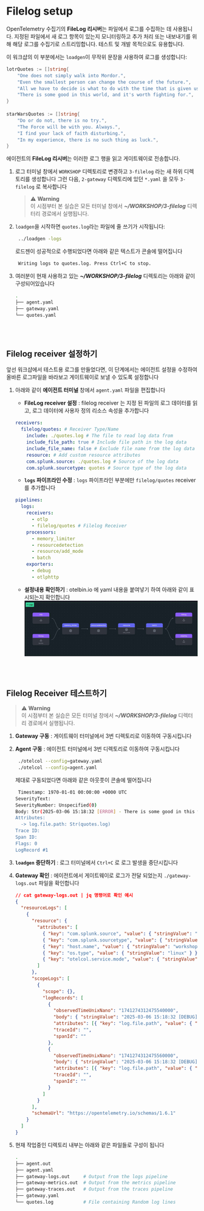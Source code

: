 # Filelog setup

OpenTelemetry 수집기의 **FileLog 리시버**는 파일에서 로그를 수집하는 데 사용됩니다.
지정된 파일에서 새 로그 항목이 있는지 모니터링하고 추가 처리 또는 내보내기를 위해 해당 로그를 수집기로 스트리밍합니다. 테스트 및 개발 목적으로도 유용합니다.

이 워크샵의 이 부분에서는 `loadgen`이 무작위 문장을 사용하여 로그를 생성합니다:

```go
lotrQuotes := []string{
    "One does not simply walk into Mordor.",
    "Even the smallest person can change the course of the future.",
    "All we have to decide is what to do with the time that is given us.",
    "There is some good in this world, and it's worth fighting for.",
}

starWarsQuotes := []string{
    "Do or do not, there is no try.",
    "The Force will be with you. Always.",
    "I find your lack of faith disturbing.",
    "In my experience, there is no such thing as luck.",
}
```

에이전트의 **FileLog 리시버**는 이러한 로그 행을 읽고 게이트웨이로 전송합니다.

1. 로그 터미널 창에서 `WORKSHOP` 디렉토리로 변경하고 `3-filelog` 라는 새 하위 디렉토리를 생성합니다
   그런 다음, `2-gateway` 디렉토리에 있던 `*.yaml` 을 모두 `3-filelog` 로 복사합니다

   > ⚠️ **Warning** <br>
   > 이 시점부터 본 실습은 모든 터미널 창에서 **_~/WORKSHOP/3-filelog_** 디렉터리 경로에서 실행됩니다.

2. `loadgen`을 시작하면 `quotes.log`라는 파일에 줄 쓰기가 시작됩니다:

   ```bash
    ../loadgen -logs
   ```

   로드젠이 성공적으로 수행되었다면 아래와 같은 텍스트가 콘솔에 떨어집니다

   ```bash
    Writing logs to quotes.log. Press Ctrl+C to stop.
   ```

3. 여러분이 현재 사용하고 있는 **_~/WORKSHOP/3-filelog_** 디렉토리는 아래와 같이 구성되어있습니다
   ```bash
   .
   ├── agent.yaml
   ├── gateway.yaml
   └── quotes.yaml
   ```

<br>
<br>

## Filelog receiver 설정하기

앞선 워크샵에서 테스트용 로그를 만들었다면, 이 단계에서는 에이전트 설정을 수정하여 올바른 로그파일을 바라보고 게이트웨이로 보낼 수 있도록 설정합니다

1. 아래와 같이 **에이전트 터미널** 창에서 `agent.yaml` 파일을 편집합니다

   - **FileLog receiver 설정** : filelog receiver 는 지정 된 파일의 로그 데이터를 읽고, 로그 데이터에 사용자 정의 리소스 속성을 추가합니다

   ```yaml
   receivers:
     filelog/quotes: # Receiver Type/Name
       include: ./quotes.log # The file to read log data from
       include_file_path: true # Include file path in the log data
       include_file_name: false # Exclude file name from the log data
       resource: # Add custom resource attributes
       com.splunk.source: ./quotes.log # Source of the log data
       com.splunk.sourcetype: quotes # Source type of the log data
   ```

   - **`logs` 파이프라인 수정** : `logs` 파이프라인 부분에만 `filelog/quotes` receiver 를 추가합니다

   ```yaml
   pipelines:
     logs:
       receivers:
         - otlp
         - filelog/quotes # Filelog Receiver
       processors:
         - memory_limiter
         - resourcedetection
         - resource/add_mode
         - batch
       exporters:
         - debug
         - otlphttp
   ```

   - **설정내용 확인하기** : otelbin.io 에 yaml 내용을 붙여넣기 하여 아래와 같이 표시되는지 확인합니다
     ![](../../images/3-3-filelog.jpg)

<br>
<br>

## Filelog Receiver 테스트하기

> ⚠️ **Warning** <br>
> 이 시점부터 본 실습은 모든 터미널 창에서 **_~/WORKSHOP/3-filelog_** 디렉터리 경로에서 실행됩니다.

1. **Gateway 구동** : 게이트웨이 터미널에서 3번 디렉토리로 이동하여 구동시킵니다
2. **Agent 구동** : 에이전트 터미널에서 3번 디렉토리로 이동하여 구동시킵니다

   ```bash
    ./otelcol --config=gateway.yaml
    ./otelcol --config=agent.yaml
   ```

   제대로 구동되었다면 아래와 같은 아웃풋이 콘솔에 떨어집니다

   ```bash
    Timestamp: 1970-01-01 00:00:00 +0000 UTC
   SeverityText:
   SeverityNumber: Unspecified(0)
   Body: Str(2025-03-06 15:18:32 [ERROR] - There is some good in this world, and it's worth fighting for. LOTR)
   Attributes:
     -> log.file.path: Str(quotes.log)
   Trace ID:
   Span ID:
   Flags: 0
   LogRecord #1
   ```

3. **`loadgen` 중단하기** : 로그 터미널에서 `Ctrl+C` 로 로그 발생을 중단시킵니다
4. **Gateway 확인** : 에이전트에서 게이트웨이로 로그가 전달 되었는지 `./gateway-logs.out` 파일을 확인합니다
   ```json
   // cat gateway-logs.out | jq 명령어로 확인 예시
   {
     "resourceLogs": [
       {
         "resource": {
           "attributes": [
             { "key": "com.splunk.source", "value": { "stringValue": "./quotes.log" } },
             { "key": "com.splunk.sourcetype", "value": { "stringValue": "quotes" } },
             { "key": "host.name", "value": { "stringValue": "workshop-instance" } },
             { "key": "os.type", "value": { "stringValue": "linux" } },
             { "key": "otelcol.service.mode", "value": { "stringValue": "gateway" } }
           ]
         },
         "scopeLogs": [
           {
             "scope": {},
             "logRecords": [
               {
                 "observedTimeUnixNano": "1741274312475540000",
                 "body": { "stringValue": "2025-03-06 15:18:32 [DEBUG] - All we have to decide is what to do with the time that is given us. LOTR" },
                 "attributes": [{ "key": "log.file.path", "value": { "stringValue": "quotes.log" } }],
                 "traceId": "",
                 "spanId": ""
               },
               {
                 "observedTimeUnixNano": "1741274312475560000",
                 "body": { "stringValue": "2025-03-06 15:18:32 [DEBUG] - Your focus determines your reality. SW" },
                 "attributes": [{ "key": "log.file.path", "value": { "stringValue": "quotes.log" } }],
                 "traceId": "",
                 "spanId": ""
               }
             ]
           }
         ],
         "schemaUrl": "https://opentelemetry.io/schemas/1.6.1"
       }
     ]
   }
   ```
5. 현재 작업중인 디렉토리 내부는 아래와 같은 파일들로 구성이 됩니다
   ```bash
   .
   ├── agent.out
   ├── agent.yaml
   ├── gateway-logs.out     # Output from the logs pipeline
   ├── gateway-metrics.out  # Output from the metrics pipeline
   ├── gateway-traces.out   # Output from the traces pipeline
   ├── gateway.yaml
   └── quotes.log           # File containing Random log lines
   ```

